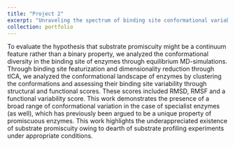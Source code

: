 ```yaml
---
title: "Project 2"
excerpt: "Unraveling the spectrum of binding site conformational variability in a set of substrate promiscuous and specialist enzymes. <br/><img src='../images/toc.png'>"
collection: portfolio
---
```


To evaluate the hypothesis that substrate promiscuity might be a continuum feature rather than a binary property, we analyzed the conformational diversity in the binding site of enzymes through equilibrium MD-simulations. Through binding site featurization and dimensionality reduction through tICA, we analyzed the conformational landscape of enzymes by clustering the conformations and assessing their binding site variability through structural and functional scores. These scores included RMSD, RMSF and a functional variability score. This work demonstrates the presence of a broad range of conformational variation in the case of specialist enzymes (as well), which has previously been argued to be a unique property of promiscuous enzymes. This work highlights the underappreciated existence of substrate promiscuity owing to dearth of substrate profiling experiments under appropriate conditions.
